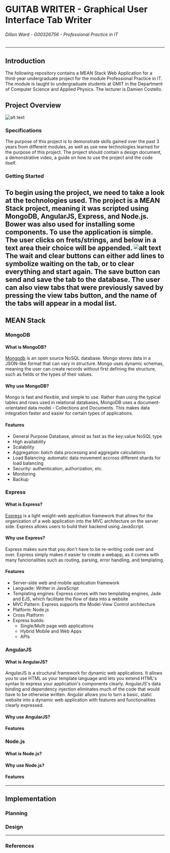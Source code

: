 # GUITAB WRITER - Graphical User Interface Tab Writer
###### *Dillon Ward - G00326756 - Professional Practice in IT*
---

## Introduction
The following repository contains a MEAN Stack Web Application for a third-year undergraduate project for the module Professional Practice in IT. The module is taught to undergraduate students at GMIT in the Department of Computer Science and Applied Physics. The lecturer is Damien Costello.

## Project Overview
![alt text](http://image.prntscr.com/image/08b28e20f93f48a9957c9b53f5f71726.png)

### Specifications
The purpose of this project is to demonstrate skills gained over the past 3 years from different modules, as well as use new technologies learned for the purpose of this project. The project should contain a design document, a demonstrative video, a guide on how to use the project and the code itself.
### Getting Started
To begin using the project, we need to take a look at the technologies used. The project is a MEAN Stack project, meaning it was scripted using MongoDB, AngularJS, Express, and Node.js. Bower was also used for installing some components.
To use the application is simple. The user clicks on frets/strings, and below in a text area their choice will be appended.
![alt text](http://image.prntscr.com/image/e3dfe429b4904ff9935cbdc86de1709b.png)
The wait and clear buttons can either add lines to symbolize waiting on the tab, or to clear everything and start again. The save button can send and save the tab to the database. The user can also view tabs that were previously saved by pressing the view tabs button, and the name of the tabs will appear in a modal list.
---
## MEAN Stack
### MongoDB
#### What is MongoDB?
[Mongodb](https://www.mongodb.com/) is an open source NoSQL database. Mongo stores data in a JSON-like format that can vary in structure. Mongo uses dynamic schemas, meaning the user can create records without first defining the structure, such as fields or the types of their values.

#### Why use MongoDB?
Mongo is fast and flexible, and simple to use. Rather than using the typical tables and rows used in relational databases, MongoDB uses a document-orientated data model - Collections and Documents. This makes data integration faster and easier for certain types of applications.

#### Features
* General Purpose Database, almost as fast as the key:value NoSQL type
* High availability
* Scalability
* Aggregation: batch data processing and aggregate calculations
* Load Balancing: automatic data movement accross different shards for load balancing
* Security: authentication, authorization, etc.
* Monitoring
* Backup

### Express
#### What is Express?
[Express](https://expressjs.com/) is a light weight-web application framework that allows for the organization of a web application into the MVC architecture on the server side. Express allows users to build their backend using JavaScript.

#### Why use Express?
Express makes sure that you don't have to be re-writing code over and over. Express simply makes it easier to create a webapp, as it comes with many funcionalities such as routing, parsing, error handling, and templating.
#### Features
* Server-side web and mobile application framework
* Languade: Writter in JavaScript
* Templating engines: Express comes with two templating engines, Jade and EJS, which facilitate the flow of data into a website
* MVC Pattern: Express supports the Model-View Control architecture
* Platform: Node.js
* Cross Platform
* Express builds:
    * Single/Multi page web applications
    * Hybrid Mobile and Web Apps
    * APIs

### AngularJS
#### What is AngularJS?
AngularJS is a structural framework for dynamic web applications. It allows you to use HTML as your template language and lets you extend HTML's syntax to express your application's components clearly. AngularJS's data binding and dependency injection eliminates much of the code that would have to be otherwise written. Angular allows you to turn a basic, static website into a dynamic web application with features and functionalities clearly expressed.

#### Why use AngularJS?

#### Features

### Node.js
#### What is Node.js?
#### Why use Node.js?
#### Features
---
## Implementation
### Planning

### Design
---

### References